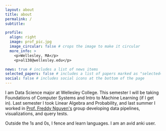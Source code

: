 ```yaml
---
layout: about
title: about
permalink: /
subtitle: 

profile:
  align: right
  image: prof_pic.jpg
  image_circular: false # crops the image to make it circular
  more_info: >
    <p>Wellesley, MA</p>
    <p>al138@wellesley.edu</p>

news: true # includes a list of news items
selected_papers: false # includes a list of papers marked as "selected={true}"
social: false # includes social icons at the bottom of the page
---
```


I am Data Science major at Wellesley College. This semester I will be taking Foundations of Computer Systems and Intro to Machine Learning (if I get in). Last semester I took Linear Algebra and Probability, and last summer I worked in [Prof. Freddy Nguyen's](https://www.freddynguyen.org/people/) group developing data pipelines, visualizations, and query tests.

Outside the 1s and 0s, I fence and learn languages. I am an avid anki user.
